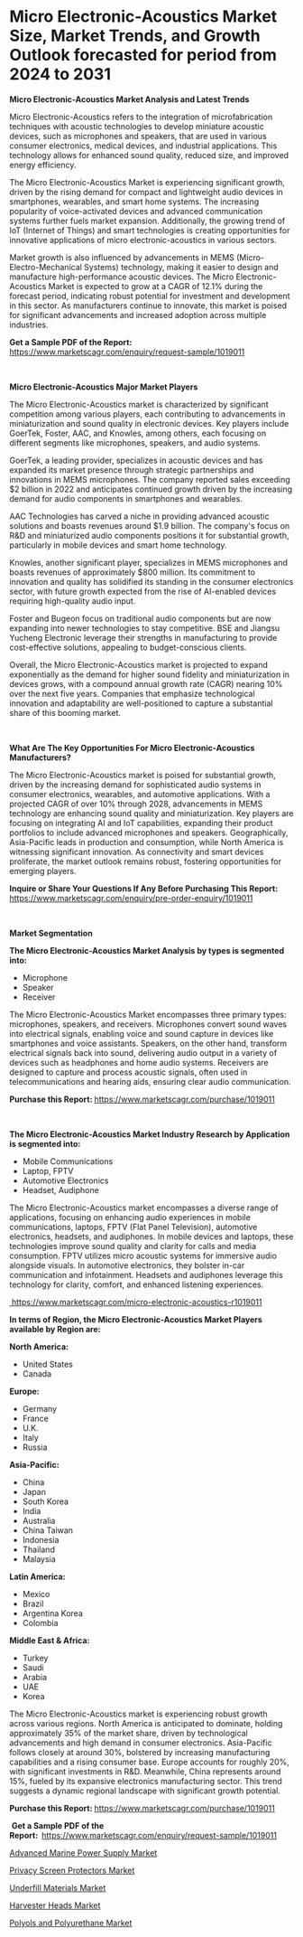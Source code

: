 <p><h1>Micro Electronic-Acoustics Market Size, Market Trends, and Growth Outlook forecasted for period from 2024 to 2031</h1></p><p><strong>Micro Electronic-Acoustics Market Analysis and Latest Trends</strong></p>
<p><p>Micro Electronic-Acoustics refers to the integration of microfabrication techniques with acoustic technologies to develop miniature acoustic devices, such as microphones and speakers, that are used in various consumer electronics, medical devices, and industrial applications. This technology allows for enhanced sound quality, reduced size, and improved energy efficiency.</p><p>The Micro Electronic-Acoustics Market is experiencing significant growth, driven by the rising demand for compact and lightweight audio devices in smartphones, wearables, and smart home systems. The increasing popularity of voice-activated devices and advanced communication systems further fuels market expansion. Additionally, the growing trend of IoT (Internet of Things) and smart technologies is creating opportunities for innovative applications of micro electronic-acoustics in various sectors.</p><p>Market growth is also influenced by advancements in MEMS (Micro-Electro-Mechanical Systems) technology, making it easier to design and manufacture high-performance acoustic devices. The Micro Electronic-Acoustics Market is expected to grow at a CAGR of 12.1% during the forecast period, indicating robust potential for investment and development in this sector. As manufacturers continue to innovate, this market is poised for significant advancements and increased adoption across multiple industries.</p></p>
<p><strong>Get a Sample PDF of the Report:&nbsp;</strong> <a href="https://www.marketscagr.com/enquiry/request-sample/1019011">https://www.marketscagr.com/enquiry/request-sample/1019011</a></p>
<p>&nbsp;</p>
<p><strong>Micro Electronic-Acoustics Major Market Players</strong></p>
<p><p>The Micro Electronic-Acoustics market is characterized by significant competition among various players, each contributing to advancements in miniaturization and sound quality in electronic devices. Key players include GoerTek, Foster, AAC, and Knowles, among others, each focusing on different segments like microphones, speakers, and audio systems.</p><p>GoerTek, a leading provider, specializes in acoustic devices and has expanded its market presence through strategic partnerships and innovations in MEMS microphones. The company reported sales exceeding $2 billion in 2022 and anticipates continued growth driven by the increasing demand for audio components in smartphones and wearables.</p><p>AAC Technologies has carved a niche in providing advanced acoustic solutions and boasts revenues around $1.9 billion. The company's focus on R&D and miniaturized audio components positions it for substantial growth, particularly in mobile devices and smart home technology.</p><p>Knowles, another significant player, specializes in MEMS microphones and boasts revenues of approximately $800 million. Its commitment to innovation and quality has solidified its standing in the consumer electronics sector, with future growth expected from the rise of AI-enabled devices requiring high-quality audio input.</p><p>Foster and Bugeon focus on traditional audio components but are now expanding into newer technologies to stay competitive. BSE and Jiangsu Yucheng Electronic leverage their strengths in manufacturing to provide cost-effective solutions, appealing to budget-conscious clients.</p><p>Overall, the Micro Electronic-Acoustics market is projected to expand exponentially as the demand for higher sound fidelity and miniaturization in devices grows, with a compound annual growth rate (CAGR) nearing 10% over the next five years. Companies that emphasize technological innovation and adaptability are well-positioned to capture a substantial share of this booming market.</p></p>
<p>&nbsp;</p>
<p><strong>What Are The Key Opportunities For Micro Electronic-Acoustics Manufacturers?</strong></p>
<p><p>The Micro Electronic-Acoustics market is poised for substantial growth, driven by the increasing demand for sophisticated audio systems in consumer electronics, wearables, and automotive applications. With a projected CAGR of over 10% through 2028, advancements in MEMS technology are enhancing sound quality and miniaturization. Key players are focusing on integrating AI and IoT capabilities, expanding their product portfolios to include advanced microphones and speakers. Geographically, Asia-Pacific leads in production and consumption, while North America is witnessing significant innovation. As connectivity and smart devices proliferate, the market outlook remains robust, fostering opportunities for emerging players.</p></p>
<p><strong>Inquire or Share Your Questions If Any Before Purchasing This Report:</strong> <a href="https://www.marketscagr.com/enquiry/pre-order-enquiry/1019011">https://www.marketscagr.com/enquiry/pre-order-enquiry/1019011</a></p>
<p>&nbsp;</p>
<p><strong>Market Segmentation</strong></p>
<p><strong>The Micro Electronic-Acoustics Market Analysis by types is segmented into:</strong></p>
<p><ul><li>Microphone</li><li>Speaker</li><li>Receiver</li></ul></p>
<p><p>The Micro Electronic-Acoustics Market encompasses three primary types: microphones, speakers, and receivers. Microphones convert sound waves into electrical signals, enabling voice and sound capture in devices like smartphones and voice assistants. Speakers, on the other hand, transform electrical signals back into sound, delivering audio output in a variety of devices such as headphones and home audio systems. Receivers are designed to capture and process acoustic signals, often used in telecommunications and hearing aids, ensuring clear audio communication.</p></p>
<p><strong>Purchase this Report:&nbsp;</strong><a href="https://www.marketscagr.com/purchase/1019011">https://www.marketscagr.com/purchase/1019011</a></p>
<p>&nbsp;</p>
<p><strong>The Micro Electronic-Acoustics Market Industry Research by Application is segmented into:</strong></p>
<p><ul><li>Mobile Communications</li><li>Laptop, FPTV</li><li>Automotive Electronics</li><li>Headset, Audiphone</li></ul></p>
<p><p>The Micro Electronic-Acoustics market encompasses a diverse range of applications, focusing on enhancing audio experiences in mobile communications, laptops, FPTV (Flat Panel Television), automotive electronics, headsets, and audiphones. In mobile devices and laptops, these technologies improve sound quality and clarity for calls and media consumption. FPTV utilizes micro acoustic systems for immersive audio alongside visuals. In automotive electronics, they bolster in-car communication and infotainment. Headsets and audiphones leverage this technology for clarity, comfort, and enhanced listening experiences.</p></p>
<p><a href="https://www.marketscagr.com/micro-electronic-acoustics-r1019011">&nbsp;https://www.marketscagr.com/micro-electronic-acoustics-r1019011</a></p>
<p><strong>In terms of Region, the Micro Electronic-Acoustics Market Players available by Region are:</strong></p>
<p>
    <p> <strong> North America: </strong>
        <ul>
            <li>United States</li>
            <li>Canada</li>
        </ul>
        </p> 
    <p> <strong> Europe: </strong>
        <ul>
            <li>Germany</li>
            <li>France</li>
            <li>U.K.</li>
            <li>Italy</li>
            <li>Russia</li>
        </ul>
        </p> 
    <p> <strong> Asia-Pacific: </strong>
        <ul>
            <li>China</li>
            <li>Japan</li>
            <li>South Korea</li>
            <li>India</li>
            <li>Australia</li>
            <li>China Taiwan</li>
            <li>Indonesia</li>
            <li>Thailand</li>
            <li>Malaysia</li>
        </ul>
        </p> 
    <p> <strong> Latin America: </strong>
        <ul>
            <li>Mexico</li>
            <li>Brazil</li>
            <li>Argentina Korea</li>
            <li>Colombia</li>
        </ul>
        </p> 
    <p> <strong> Middle East & Africa: </strong>
        <ul>
            <li>Turkey</li>
            <li>Saudi</li>
            <li>Arabia</li>
            <li>UAE</li>
            <li>Korea</li>
        </ul>
    </p>
    </p>
<p><p>The Micro Electronic-Acoustics market is experiencing robust growth across various regions. North America is anticipated to dominate, holding approximately 35% of the market share, driven by technological advancements and high demand in consumer electronics. Asia-Pacific follows closely at around 30%, bolstered by increasing manufacturing capabilities and a rising consumer base. Europe accounts for roughly 20%, with significant investments in R&D. Meanwhile, China represents around 15%, fueled by its expansive electronics manufacturing sector. This trend suggests a dynamic regional landscape with significant growth potential.</p></p>
<p><strong>Purchase this Report: </strong><a href="https://www.marketscagr.com/purchase/1019011">https://www.marketscagr.com/purchase/1019011</a></p>
<p>&nbsp;<strong>Get a Sample PDF of the Report:&nbsp;&nbsp;</strong><a href="https://www.marketscagr.com/enquiry/request-sample/1019011">https://www.marketscagr.com/enquiry/request-sample/1019011</a></p>
<p><strong></strong></p>
<p><p><a href="https://github.com/marloy8/Market-Research-Report-List-6/blob/main/advanced-marine-power-supply-market.md">Advanced Marine Power Supply Market</a></p><p><a href="https://medium.com/@sarahhicks655/the-global-privacy-screen-protectors-market-is-projected-to-experience-an-annual-growth-rate-of-8-ff9f52ca56eb">Privacy Screen Protectors Market</a></p><p><a href="https://issuu.com/reportprime-2/docs/underfill-materials-market-size-203_ef2037e09539bf">Underfill Materials Market</a></p><p><a href="https://www.linkedin.com/pulse/global-harvester-heads-market-analysis-trends-forecasts-growth-eqzdf?trackingId=fu7W4yxLSUKkzjxTgh06SA%3D%3D">Harvester Heads Market</a></p><p><a href="https://issuu.com/reportprime-2/docs/polyols-and-polyurethane-market-siz_5c49d4dfcaaf66">Polyols and Polyurethane Market</a></p></p>